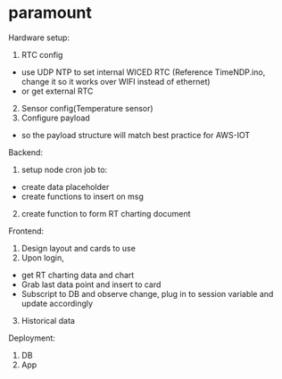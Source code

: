# paramount
Hardware setup:
1. RTC config
  - use UDP NTP to set internal WICED RTC (Reference TimeNDP.ino, change it so it works over WIFI instead of ethernet)
  - or get external RTC
2. Sensor config(Temperature sensor)
3. Configure payload
  - so the payload structure will match best practice for AWS-IOT
  
Backend:
1. setup node cron job to:
  - create data placeholder
  - create functions to insert on msg
2. create function to form RT charting document

Frontend:
1. Design layout and cards to use
2. Upon login, 
  - get RT charting data and chart
  - Grab last data point and insert to card
  - Subscript to DB and observe change, plug in to session variable and update accordingly
3. Historical data

Deployment:
1. DB
2. App
